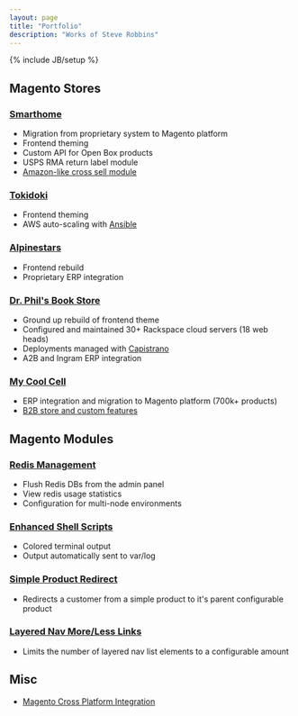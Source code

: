 ```yaml
---
layout: page
title: "Portfolio"
description: "Works of Steve Robbins"
---
```

{% include JB/setup %}

## Magento Stores

### [Smarthome](http://www.smarthome.com/)

  * Migration from proprietary system to Magento platform
  * Frontend theming
  * Custom API for Open Box products
  * USPS RMA return label module
  * [Amazon-like cross sell module](http://i.imgur.com/EQJVwQq.png)

### [Tokidoki](http://shop.tokidoki.it/)

  * Frontend theming
  * AWS auto-scaling with [Ansible](http://www.ansible.com/home)

### [Alpinestars](http://www.alpinestars.com/)

  * Frontend rebuild
  * Proprietary ERP integration

### [Dr. Phil's Book Store](http://www.thebooknook.com/)

  * Ground up rebuild of frontend theme
  * Configured and maintained 30+ Rackspace cloud servers (18 web heads)
  * Deployments managed with [Capistrano](https://github.com/capistrano/capistrano)
  * A2B and Ingram ERP integration

### [My Cool Cell](http://www.mycoolcell.com/)

  * ERP integration and migration to Magento platform (700k+ products)
  * [B2B store and custom features](http://www.mycoolcell.net/)

## Magento Modules

### [Redis Management](https://github.com/steverobbins/Magento-Redismanager)

* Flush Redis DBs from the admin panel
* View redis usage statistics
* Configuration for multi-node environments

### [Enhanced Shell Scripts](https://github.com/eyemaginesrobbins/Magento-Shell)

* Colored terminal output
* Output automatically sent to var/log

### [Simple Product Redirect](https://github.com/eyemaginesrobbins/Magento-SimpleRedirect)

* Redirects a customer from a simple product to it's parent configurable product

### [Layered Nav More/Less Links](https://github.com/eyemagine/Magento-LayeredNavLimit)

* Limits the number of layered nav list elements to a configurable amount

## Misc

* [Magento Cross Platform Integration](https://github.com/eyemagine/magento-integration)
